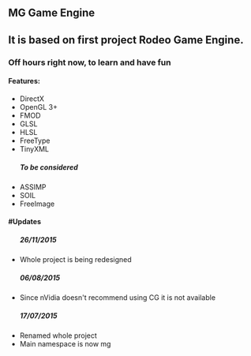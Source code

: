 MG Game Engine
-----------------------------
<h2>It is based on first project Rodeo Game Engine.</h2>
<h3>Off hours right now, to learn and have fun</h3>
<h4>Features:</h4>
<ul>
<li>DirectX</li>
<li>OpenGL 3+</li>
<li>FMOD</li>
<li>GLSL</li>
<li>HLSL</li>
<li>FreeType</li>
<li>TinyXML</li>
<h5>To be considered</h5>
<li>ASSIMP</li>
<li>SOIL</li>
<li>FreeImage</li>
</ul>
<h4>#Updates</h4>
<ul>
<h5>26/11/2015</h5>
<li>Whole project is being redesigned</li>
<h5>06/08/2015</h5>
<li>Since nVidia doesn't recommend using CG it is not available</li>
<h5>17/07/2015</h5>
<li>Renamed whole project</li>
<li>Main namespace is now mg</li>
</ul>
